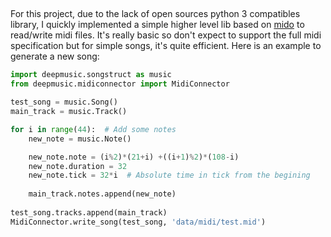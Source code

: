 ##

For this project, due to the lack of open sources python 3 compatibles library, I quickly implemented a simple higher level lib based on [mido](https://github.com/olemb/mido) to read/write midi files. It's really basic so don't expect to support the full midi specification but for simple songs, it's quite efficient. Here is an example to generate a new song:

```python
import deepmusic.songstruct as music
from deepmusic.midiconnector import MidiConnector

test_song = music.Song()
main_track = music.Track()

for i in range(44):  # Add some notes
    new_note = music.Note()

    new_note.note = (i%2)*(21+i) +((i+1)%2)*(108-i)
    new_note.duration = 32
    new_note.tick = 32*i  # Absolute time in tick from the begining
    
    main_track.notes.append(new_note)
 
test_song.tracks.append(main_track)
MidiConnector.write_song(test_song, 'data/midi/test.mid')
```
